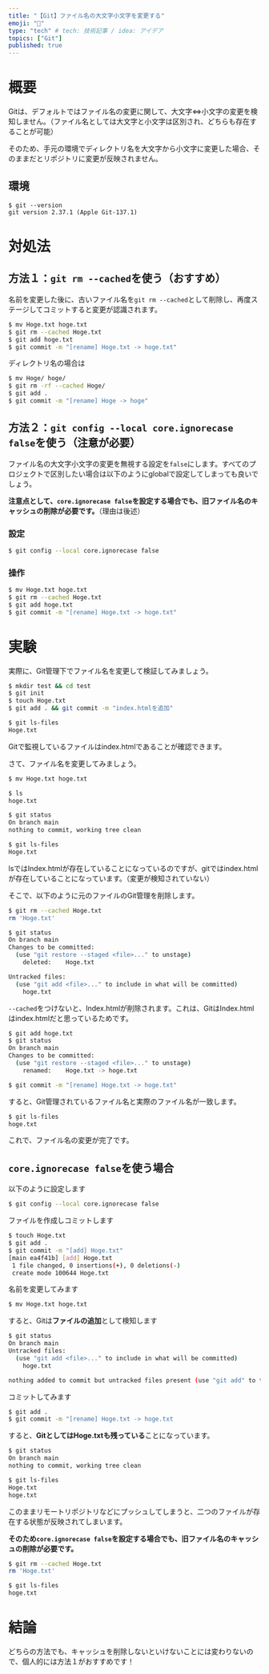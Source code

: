 ```yaml
---
title: "【Git】ファイル名の大文字小文字を変更する"
emoji: "🌊"
type: "tech" # tech: 技術記事 / idea: アイデア
topics: ["Git"]
published: true
---
```


# 概要
Gitは、デフォルトではファイル名の変更に関して、大文字⇔小文字の変更を検知しません。（ファイル名としては大文字と小文字は区別され、どちらも存在することが可能） 

そのため、手元の環境でディレクトリ名を大文字から小文字に変更した場合、そのままだとリポジトリに変更が反映されません。

## 環境

```
$ git --version
git version 2.37.1 (Apple Git-137.1)
```

# 対処法

## 方法１：`git rm --cached`を使う（おすすめ）

名前を変更した後に、古いファイル名を`git rm --cached`として削除し、再度ステージしてコミットすると変更が認識されます。

```bash
$ mv Hoge.txt hoge.txt
$ git rm --cached Hoge.txt
$ git add hoge.txt
$ git commit -m "[rename] Hoge.txt -> hoge.txt"
```

ディレクトリ名の場合は
```bash
$ mv Hoge/ hoge/
$ git rm -rf --cached Hoge/
$ git add .
$ git commit -m "[rename] Hoge -> hoge"
```

## 方法２：`git config --local core.ignorecase false`を使う（注意が必要）

ファイル名の大文字小文字の変更を無視する設定を`false`にします。すべてのプロジェクトで区別したい場合は以下のようにglobalで設定してしまっても良いでしょう。

**注意点として、`core.ignorecase false`を設定する場合でも、旧ファイル名のキャッシュの削除が必要です。**（理由は後述）

### 設定
```bash
$ git config --local core.ignorecase false
```

### 操作
```bash
$ mv Hoge.txt hoge.txt
$ git rm --cached Hoge.txt
$ git add hoge.txt
$ git commit -m "[rename] Hoge.txt -> hoge.txt"
```


# 実験

実際に、Git管理下でファイル名を変更して検証してみましょう。

```bash
$ mkdir test && cd test
$ git init
$ touch Hoge.txt
$ git add . && git commit -m "index.htmlを追加"
```

```bash
$ git ls-files
Hoge.txt
```

Gitで監視しているファイルはindex.htmlであることが確認できます。

さて、ファイル名を変更してみましょう。

```bash
$ mv Hoge.txt hoge.txt
```

```bash
$ ls
hoge.txt

$ git status              
On branch main
nothing to commit, working tree clean

$ git ls-files                    
Hoge.txt
```

lsではIndex.htmlが存在していることになっているのですが、gitではindex.htmlが存在していることになっています。（変更が検知されていない）

そこで、以下のように元のファイルのGit管理を削除します。

```bash
$ git rm --cached Hoge.txt 
rm 'Hoge.txt'

$ git status
On branch main
Changes to be committed:
  (use "git restore --staged <file>..." to unstage)
	deleted:    Hoge.txt

Untracked files:
  (use "git add <file>..." to include in what will be committed)
	hoge.txt
```

`--cached`をつけないと、Index.htmlが削除されます。これは、GitはIndex.htmlはindex.htmlだと思っているためです。

```bash
$ git add hoge.txt
$ git status
On branch main
Changes to be committed:
  (use "git restore --staged <file>..." to unstage)
	renamed:    Hoge.txt -> hoge.txt

$ git commit -m "[rename] Hoge.txt -> hoge.txt"
```

すると、Git管理されているファイル名と実際のファイル名が一致します。

```bash
$ git ls-files
hoge.txt
```

これで、ファイル名の変更が完了です。

## `core.ignorecase false`を使う場合

以下のように設定します
```bash
$ git config --local core.ignorecase false
```

ファイルを作成しコミットします
```bash
$ touch Hoge.txt
$ git add .
$ git commit -m "[add] Hoge.txt"
[main ea4f41b] [add] Hoge.txt
 1 file changed, 0 insertions(+), 0 deletions(-)
 create mode 100644 Hoge.txt
```

名前を変更してみます
```bash
$ mv Hoge.txt hoge.txt
```

すると、Gitは**ファイルの追加**として検知します
```bash
$ git status
On branch main
Untracked files:
  (use "git add <file>..." to include in what will be committed)
	hoge.txt

nothing added to commit but untracked files present (use "git add" to track)
```

コミットしてみます
```bash
$ git add .
$ git commit -m "[rename] Hoge.txt -> hoge.txt
```

すると、**GitとしてはHoge.txtも残っている**ことになっています。
```bash
$ git status
On branch main
nothing to commit, working tree clean

$ git ls-files
Hoge.txt
hoge.txt
```

このままリモートリポジトリなどにプッシュしてしまうと、二つのファイルが存在する状態が反映されてしまいます。

**そのため`core.ignorecase false`を設定する場合でも、旧ファイル名のキャッシュの削除が必要です。**

```bash
$ git rm --cached Hoge.txt
rm 'Hoge.txt'

$ git ls-files 
hoge.txt
```

# 結論
どちらの方法でも、キャッシュを削除しないといけないことには変わりないので、個人的には方法１がおすすめです！